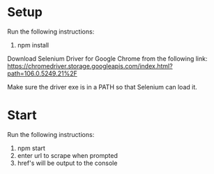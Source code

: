 # Setup  
Run the following instructions:  
1. npm install  
  
Download Selenium Driver for Google Chrome from the following link:  
https://chromedriver.storage.googleapis.com/index.html?path=106.0.5249.21%2F  
  
Make sure the driver exe is in a PATH so that Selenium can load it.  
  
# Start  
Run the following instructions:  
1. npm start  
2. enter url to scrape when prompted  
3. href's will be output to the console